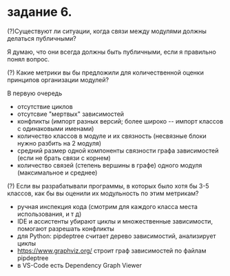 # задание 6. 
(?)Существуют ли ситуации, когда связи между модулями должны делаться публичными?

Я думаю, что они всегда должны быть публичными, если я правильно понял вопрос.


(?) Какие метрики вы бы предложили для количественной оценки принципов организации модулей?

В первую очередь 
- отсутствие циклов
- отсутсвие "мертвых" зависимостей
- конфликты (импорт разных версий; более широко -- импорт классов с одинаковыми именами)
- количество классов в модуле и их связность (несвязные блоки нужно разбить на 2 модуля)
- средний размер одной компоненты связности графа зависимостей (если не брать связи с корнем)
- количество связей (степень вершины в графе) одного модуля (максимальное и среднее)

(?) Если вы разрабатывали программы, в которых было хотя бы 3-5 классов, как бы вы оценили их модульность по этим метрикам?

- ручная инспекция кода (смотрим для каждого класса места использования, и т д)
- IDE и ассистенты убирают циклы и множественные зависимости, помогают разрешать конфликты
- для Python: pipdeptree считает дерево зависимостий, анализирует циклы
- https://www.graphviz.org/ строит граф зависимостей по файлам pipdeptree
- в VS-Code есть Dependency Graph Viewer
